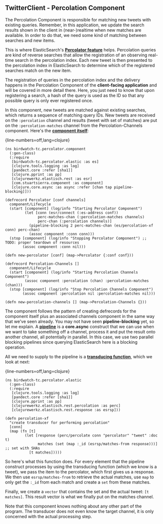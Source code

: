 ## TwitterClient - Percolation Component

The Percolation Component is responsible for matching new tweets with existing queries. Remember, in this application, we update the search results shown in the client in (near-)realtime when new matches are available. In order to do that, we need some kind of matching between searches and new items.

This is where ElasticSearch's **[Percolator feature](http://www.elasticsearch.org/guide/en/elasticsearch/reference/current/search-percolate.html)** helps. Percolation queries are kind of reverse searches that allow the registration of an observing real-time search in the percolation index. Each new tweet is then presented to the percolation index in ElasticSearch to determine which of the registered searches match on the new item.

The registration of queries in the percolation index and the delivery happens in the Percolation Component of the **client-facing application** and will be covered in more detail there. Here, you just need to know that upon registering a search, a hash of the query is used as the ID so that any possible query is only ever registered once.

In this component, new tweets are matched against existing searches, which returns a sequence of matching query IDs. New tweets are received on the ````:percolation```` channel and results (tweet with set of matches) are put on the ````:percolation-matches```` channel from the Percolation-Channels component. Here's the **[component itself](https://github.com/matthiasn/BirdWatch/blob/5fe69fbfaa956039e1f89a26811d0c86775dd594/Clojure-Websockets/TwitterClient/src/clj/birdwatch_tc/percolator/component.clj)**:

{line-numbers=off,lang=clojure}
~~~
(ns birdwatch-tc.percolator.component
  (:gen-class)
  (:require
   [birdwatch-tc.percolator.elastic :as es]
   [clojure.tools.logging :as log]
   [pandect.core :refer [sha1]]
   [clojure.pprint :as pp]
   [clojurewerkz.elastisch.rest :as esr]
   [com.stuartsierra.component :as component]
   [clojure.core.async :as async :refer [chan tap pipeline-blocking]]))

(defrecord Percolator [conf channels]
  component/Lifecycle
  (start [component] (log/info "Starting Percolator Component")
         (let [conn (esr/connect (:es-address conf))
               perc-matches-chan (:percolation-matches channels)
               perc-chan (:percolation channels)]
           (pipeline-blocking 2 perc-matches-chan (es/percolation-xf conn) perc-chan)
           (assoc component :conn conn)))
  (stop [component] (log/info "Stopping Percolator Component") ;; TODO: proper teardown of resources
        (assoc component :conn nil)))

(defn new-percolator [conf] (map->Percolator {:conf conf}))

(defrecord Percolation-Channels []
  component/Lifecycle
  (start [component] (log/info "Starting Percolation Channels Component")
         (assoc component :percolation (chan) :percolation-matches (chan)))
  (stop [component] (log/info "Stop Percolation Channels Component")
        (assoc component :percolation nil :percolation-matches nil)))

(defn new-percolation-channels [] (map->Percolation-Channels {}))
~~~

The component follows the pattern of creating defrecords for the component itself plus an associated channels component in the same way that we've seen already. You may not have seen **pipeline-blocking** yet, so let me explain. A **[pipeline](https://clojure.github.io/core.async/#clojure.core.async/pipeline)** is a **core.async** construct that we can use when we want to take something off a channel, process it and put the result onto another channel, all potentially in parallel. In this case, we use two parallel blocking pipelines since querying ElasticSearch here is a blocking operation.

All we need to supply to the pipeline is a **[transducing function](https://github.com/matthiasn/BirdWatch/blob/5fe69fbfaa956039e1f89a26811d0c86775dd594/Clojure-Websockets/TwitterClient/src/clj/birdwatch_tc/percolator/elastic.clj)**, which we look at next:

{line-numbers=off,lang=clojure}
~~~
(ns birdwatch-tc.percolator.elastic
  (:gen-class)
  (:require
   [clojure.tools.logging :as log]
   [pandect.core :refer [sha1]]
   [clojure.pprint :as pp]
   [clojurewerkz.elastisch.rest.percolation :as perc]
   [clojurewerkz.elastisch.rest.response :as esrsp]))

(defn percolation-xf
  "create transducer for performing percolation"
  [conn]
  (map (fn [t]
         (let [response (perc/percolate conn "percolator" "tweet" :doc t)
               matches (set (map :_id (esrsp/matches-from response)))] ;; set with SHAs
           [t matches]))))
~~~

So here's what this function does. For every element that the pipeline construct processes by using the transducing function (which we know is a tweet), we pass the item to the percolator, which first gives us a response. We then use ````esrsp/matches-from```` to retrieve the actual matches, use ````map```` to only get the ````:_id```` from each match and create a ````set```` from these matches.

Finally, we create a ````vector```` that contains the set and the actual tweet: ````[t matches]````. This result vector is what we finally put on the matches channel.

Note that this component knows nothing about any other part of the program. The transducer does not even know the target channel, it is only concerned with the actual processing step.
